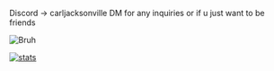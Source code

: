 Discord -> carljacksonville
DM for any inquiries or if u just want to be friends

![Bruh](https://media.tenor.com/Fhg7SnBUCcEAAAAi/cat-dance.gif)

[![stats](https://github-readme-stats.vercel.app/api?username=0x9u&show_icons=true&theme=transparent)](https://github.com/anuraghazra/github-readme-stats)
